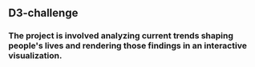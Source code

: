 ## D3-challenge
### The project is involved analyzing current trends shaping people's lives and rendering those findings in an interactive visualization.
###
